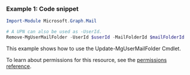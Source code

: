 ### Example 1: Code snippet

```powershellImport-Module Microsoft.Graph.Mail

# A UPN can also be used as -UserId.
Remove-MgUserMailFolder -UserId $userId -MailFolderId $mailFolderId
```
This example shows how to use the Update-MgUserMailFolder Cmdlet.
To learn about permissions for this resource, see the [permissions reference](/graph/permissions-reference).

